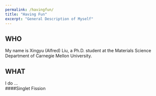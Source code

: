 ```yaml
---
permalink: /havingfun/
title: "Having Fun"
excerpt: "General Description of Myself"
---
```


## WHO  
My name is Xingyu (Alfred) Liu, a Ph.D. student at the Materials Science Department of Carnegie Mellon University.  

## WHAT  
I do ...  
####Singlet Fission